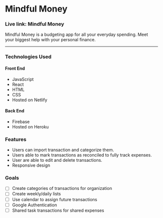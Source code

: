 
# Mindful Money
### Live link: Mindful Money
Mindful Money is a budgeting app for all your everyday spending. Meet your biggest help with your personal finance.


***

### Technologies Used
#### Front End
* JavaScript
* React
* HTML
* CSS
* Hosted on Netlify

#### Back End
* Firebase
* Hosted on Heroku

### Features
* Users can import transaction and categorize them.
* Users able to mark transactions as reconciled to fully track expenses.
* User are able to edit and delete transactions.
* Responsive design

### Goals
- [ ] Create categories of transactions for organization
- [ ] Create weekly/daily lists
- [ ] Use calendar to assign future transactions
- [ ] Google Authentication
- [ ] Shared task transactions for shared expenses
